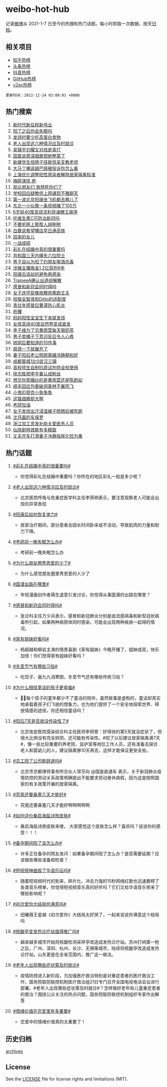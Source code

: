 # weibo-hot-hub

记录[微博](https://www.weibo.com)从 2021-1-7 日至今的热搜和热门话题。每小时抓取一次数据，按天[归档](archives)。

## 相关项目

- [知乎热榜](https://github.com/lonnyzhang423/zhihu-hot-hub)
- [头条热榜](https://github.com/lonnyzhang423/toutiao-hot-hub)
- [抖音热榜](https://github.com/lonnyzhang423/douyin-hot-hub)
- [GitHub热榜](https://github.com/lonnyzhang423/github-hot-hub)
- [v2ex热榜](https://github.com/lonnyzhang423/v2ex-hot-hub)


`更新时间：2022-12-24 03:08:01 +0800`

## 热门搜索

1. [新时代新征程新伟业](https://m.weibo.cn/search?containerid=100103type%3D1%26t%3D10%26q%3D%23%E6%96%B0%E6%97%B6%E4%BB%A3%E6%96%B0%E5%BE%81%E7%A8%8B%E6%96%B0%E4%BC%9F%E4%B8%9A%23&stream_entry_id=51&isnewpage=1&extparam=seat%3D1%26c_type%3D51%26pos%3D0%26cate%3D10103%26dgr%3D0%26filter_type%3Drealtimehot%26display_time%3D1671822480%26pre_seqid%3D1671822480015024159199&luicode=10000011&lfid=106003type%253D25%2526t%253D3%2526disable_hot%253D1%2526filter_type%253Drealtimehot)
1. [阳了之后你会失眠吗](https://m.weibo.cn/search?containerid=100103type%3D1%26t%3D10%26q%3D%23%E9%98%B3%E4%BA%86%E4%B9%8B%E5%90%8E%E4%BD%A0%E4%BC%9A%E5%A4%B1%E7%9C%A0%E5%90%97%23&stream_entry_id=31&isnewpage=1&extparam=seat%3D1%26flag%3D1%26pos%3D0%26band_rank%3D1%26dgr%3D0%26q%3D%2523%25E9%2598%25B3%25E4%25BA%2586%25E4%25B9%258B%25E5%2590%258E%25E4%25BD%25A0%25E4%25BC%259A%25E5%25A4%25B1%25E7%259C%25A0%25E5%2590%2597%2523%26realpos%3D1%26c_type%3D31%26stream_entry_id%3D31%26cate%3D5001%26lcate%3D5001%26filter_type%3Drealtimehot%26display_time%3D1671822480%26pre_seqid%3D1671822480015024159199&luicode=10000011&lfid=106003type%253D25%2526t%253D3%2526disable_hot%253D1%2526filter_type%253Drealtimehot)
1. [发烧时要少吃高蛋白食物](https://m.weibo.cn/search?containerid=100103type%3D1%26t%3D10%26q%3D%23%E5%8F%91%E7%83%A7%E6%97%B6%E8%A6%81%E5%B0%91%E5%90%83%E9%AB%98%E8%9B%8B%E7%99%BD%E9%A3%9F%E7%89%A9%23&stream_entry_id=31&isnewpage=1&extparam=seat%3D1%26flag%3D0%26pos%3D1%26band_rank%3D2%26dgr%3D0%26q%3D%2523%25E5%258F%2591%25E7%2583%25A7%25E6%2597%25B6%25E8%25A6%2581%25E5%25B0%2591%25E5%2590%2583%25E9%25AB%2598%25E8%259B%258B%25E7%2599%25BD%25E9%25A3%259F%25E7%2589%25A9%2523%26realpos%3D2%26c_type%3D31%26stream_entry_id%3D31%26cate%3D5001%26lcate%3D5001%26filter_type%3Drealtimehot%26display_time%3D1671822480%26pre_seqid%3D1671822480015024159199&luicode=10000011&lfid=106003type%253D25%2526t%253D3%2526disable_hot%253D1%2526filter_type%253Drealtimehot)
1. [老人出现这六种情况应及时就诊](https://m.weibo.cn/search?containerid=100103type%3D1%26t%3D10%26q%3D%23%E8%80%81%E4%BA%BA%E5%87%BA%E7%8E%B0%E8%BF%99%E5%85%AD%E7%A7%8D%E6%83%85%E5%86%B5%E5%BA%94%E5%8F%8A%E6%97%B6%E5%B0%B1%E8%AF%8A%23&stream_entry_id=31&isnewpage=1&extparam=seat%3D1%26flag%3D0%26pos%3D2%26band_rank%3D3%26dgr%3D0%26q%3D%2523%25E8%2580%2581%25E4%25BA%25BA%25E5%2587%25BA%25E7%258E%25B0%25E8%25BF%2599%25E5%2585%25AD%25E7%25A7%258D%25E6%2583%2585%25E5%2586%25B5%25E5%25BA%2594%25E5%258F%258A%25E6%2597%25B6%25E5%25B0%25B1%25E8%25AF%258A%2523%26realpos%3D3%26c_type%3D31%26stream_entry_id%3D31%26cate%3D5001%26lcate%3D5001%26filter_type%3Drealtimehot%26display_time%3D1671822480%26pre_seqid%3D1671822480015024159199&luicode=10000011&lfid=106003type%253D25%2526t%253D3%2526disable_hot%253D1%2526filter_type%253Drealtimehot)
1. [吴镇宇刘耀文对戏是真打](https://m.weibo.cn/search?containerid=100103type%3D1%26t%3D10%26q%3D%23%E5%90%B4%E9%95%87%E5%AE%87%E5%88%98%E8%80%80%E6%96%87%E5%AF%B9%E6%88%8F%E6%98%AF%E7%9C%9F%E6%89%93%23&stream_entry_id=31&isnewpage=1&extparam=seat%3D1%26flag%3D0%26pos%3D3%26band_rank%3D4%26dgr%3D0%26q%3D%2523%25E5%2590%25B4%25E9%2595%2587%25E5%25AE%2587%25E5%2588%2598%25E8%2580%2580%25E6%2596%2587%25E5%25AF%25B9%25E6%2588%258F%25E6%2598%25AF%25E7%259C%259F%25E6%2589%2593%2523%26realpos%3D4%26c_type%3D31%26stream_entry_id%3D31%26cate%3D5001%26lcate%3D5001%26filter_type%3Drealtimehot%26display_time%3D1671822480%26pre_seqid%3D1671822480015024159199&luicode=10000011&lfid=106003type%253D25%2526t%253D3%2526disable_hot%253D1%2526filter_type%253Drealtimehot)
1. [田震说周深唱歌把她整蒙了](https://m.weibo.cn/search?containerid=100103type%3D1%26t%3D10%26q%3D%23%E7%94%B0%E9%9C%87%E8%AF%B4%E5%91%A8%E6%B7%B1%E5%94%B1%E6%AD%8C%E6%8A%8A%E5%A5%B9%E6%95%B4%E8%92%99%E4%BA%86%23&stream_entry_id=31&isnewpage=1&extparam=seat%3D1%26flag%3D16%26pos%3D4%26band_rank%3D5%26dgr%3D0%26q%3D%2523%25E7%2594%25B0%25E9%259C%2587%25E8%25AF%25B4%25E5%2591%25A8%25E6%25B7%25B1%25E5%2594%25B1%25E6%25AD%258C%25E6%258A%258A%25E5%25A5%25B9%25E6%2595%25B4%25E8%2592%2599%25E4%25BA%2586%2523%26realpos%3D5%26c_type%3D31%26stream_entry_id%3D31%26cate%3D5001%26lcate%3D5001%26filter_type%3Drealtimehot%26display_time%3D1671822480%26pre_seqid%3D1671822480015024159199&luicode=10000011&lfid=106003type%253D25%2526t%253D3%2526disable_hot%253D1%2526filter_type%253Drealtimehot)
1. [新疆学生扭脖子技能惊呆支教老师](https://m.weibo.cn/search?containerid=100103type%3D1%26t%3D10%26q%3D%23%E6%96%B0%E7%96%86%E5%AD%A6%E7%94%9F%E6%89%AD%E8%84%96%E5%AD%90%E6%8A%80%E8%83%BD%E6%83%8A%E5%91%86%E6%94%AF%E6%95%99%E8%80%81%E5%B8%88%23&stream_entry_id=31&isnewpage=1&extparam=seat%3D1%26flag%3D0%26pos%3D5%26band_rank%3D6%26dgr%3D0%26q%3D%2523%25E6%2596%25B0%25E7%2596%2586%25E5%25AD%25A6%25E7%2594%259F%25E6%2589%25AD%25E8%2584%2596%25E5%25AD%2590%25E6%258A%2580%25E8%2583%25BD%25E6%2583%258A%25E5%2591%2586%25E6%2594%25AF%25E6%2595%2599%25E8%2580%2581%25E5%25B8%2588%2523%26realpos%3D6%26c_type%3D31%26stream_entry_id%3D31%26cate%3D5001%26lcate%3D5001%26filter_type%3Drealtimehot%26display_time%3D1671822480%26pre_seqid%3D1671822480015024159199&luicode=10000011&lfid=106003type%253D25%2526t%253D3%2526disable_hot%253D1%2526filter_type%253Drealtimehot)
1. [大马丁嘲讽姆巴佩被投诉你怎么看](https://m.weibo.cn/search?containerid=100103type%3D1%26t%3D10%26q%3D%23%E5%A4%A7%E9%A9%AC%E4%B8%81%E5%98%B2%E8%AE%BD%E5%A7%86%E5%B7%B4%E4%BD%A9%E8%A2%AB%E6%8A%95%E8%AF%89%E4%BD%A0%E6%80%8E%E4%B9%88%E7%9C%8B%23&stream_entry_id=31&isnewpage=1&extparam=seat%3D1%26flag%3D0%26pos%3D6%26band_rank%3D7%26dgr%3D0%26q%3D%2523%25E5%25A4%25A7%25E9%25A9%25AC%25E4%25B8%2581%25E5%2598%25B2%25E8%25AE%25BD%25E5%25A7%2586%25E5%25B7%25B4%25E4%25BD%25A9%25E8%25A2%25AB%25E6%258A%2595%25E8%25AF%2589%25E4%25BD%25A0%25E6%2580%258E%25E4%25B9%2588%25E7%259C%258B%2523%26realpos%3D7%26c_type%3D31%26stream_entry_id%3D31%26cate%3D5001%26lcate%3D5001%26filter_type%3Drealtimehot%26display_time%3D1671822480%26pre_seqid%3D1671822480015024159199&luicode=10000011&lfid=106003type%253D25%2526t%253D3%2526disable_hot%253D1%2526filter_type%253Drealtimehot)
1. [上海优化调整阳性感染者解除居家隔离标准](https://m.weibo.cn/search?containerid=100103type%3D1%26t%3D10%26q%3D%23%E4%B8%8A%E6%B5%B7%E4%BC%98%E5%8C%96%E8%B0%83%E6%95%B4%E9%98%B3%E6%80%A7%E6%84%9F%E6%9F%93%E8%80%85%E8%A7%A3%E9%99%A4%E5%B1%85%E5%AE%B6%E9%9A%94%E7%A6%BB%E6%A0%87%E5%87%86%23&stream_entry_id=31&isnewpage=1&extparam=seat%3D1%26flag%3D0%26pos%3D7%26band_rank%3D8%26dgr%3D0%26q%3D%2523%25E4%25B8%258A%25E6%25B5%25B7%25E4%25BC%2598%25E5%258C%2596%25E8%25B0%2583%25E6%2595%25B4%25E9%2598%25B3%25E6%2580%25A7%25E6%2584%259F%25E6%259F%2593%25E8%2580%2585%25E8%25A7%25A3%25E9%2599%25A4%25E5%25B1%2585%25E5%25AE%25B6%25E9%259A%2594%25E7%25A6%25BB%25E6%25A0%2587%25E5%2587%2586%2523%26realpos%3D8%26c_type%3D31%26stream_entry_id%3D31%26cate%3D5001%26lcate%3D5001%26filter_type%3Drealtimehot%26display_time%3D1671822480%26pre_seqid%3D1671822480015024159199&luicode=10000011&lfid=106003type%253D25%2526t%253D3%2526disable_hot%253D1%2526filter_type%253Drealtimehot)
1. [梅婷演技 绝](https://m.weibo.cn/search?containerid=100103type%3D1%26t%3D10%26q%3D%E6%A2%85%E5%A9%B7%E6%BC%94%E6%8A%80+%E7%BB%9D&stream_entry_id=31&isnewpage=1&extparam=seat%3D1%26flag%3D0%26pos%3D8%26band_rank%3D9%26dgr%3D0%26q%3D%25E6%25A2%2585%25E5%25A9%25B7%25E6%25BC%2594%25E6%258A%2580%2520%25E7%25BB%259D%26realpos%3D9%26c_type%3D31%26stream_entry_id%3D31%26cate%3D5001%26lcate%3D5001%26filter_type%3Drealtimehot%26display_time%3D1671822480%26pre_seqid%3D1671822480015024159199&luicode=10000011&lfid=106003type%253D25%2526t%253D3%2526disable_hot%253D1%2526filter_type%253Drealtimehot)
1. [观众朋友们 我想死你们了](https://m.weibo.cn/search?containerid=100103type%3D1%26t%3D10%26q%3D%E8%A7%82%E4%BC%97%E6%9C%8B%E5%8F%8B%E4%BB%AC+%E6%88%91%E6%83%B3%E6%AD%BB%E4%BD%A0%E4%BB%AC%E4%BA%86&stream_entry_id=31&isnewpage=1&extparam=seat%3D1%26flag%3D0%26pos%3D9%26band_rank%3D10%26dgr%3D0%26q%3D%25E8%25A7%2582%25E4%25BC%2597%25E6%259C%258B%25E5%258F%258B%25E4%25BB%25AC%2520%25E6%2588%2591%25E6%2583%25B3%25E6%25AD%25BB%25E4%25BD%25A0%25E4%25BB%25AC%25E4%25BA%2586%26realpos%3D10%26c_type%3D31%26stream_entry_id%3D31%26cate%3D5001%26lcate%3D5001%26filter_type%3Drealtimehot%26display_time%3D1671822480%26pre_seqid%3D1671822480015024159199&luicode=10000011&lfid=106003type%253D25%2526t%253D3%2526disable_hot%253D1%2526filter_type%253Drealtimehot)
1. [学校回应疑教师上网课现不雅聊天](https://m.weibo.cn/search?containerid=100103type%3D1%26t%3D10%26q%3D%23%E5%AD%A6%E6%A0%A1%E5%9B%9E%E5%BA%94%E7%96%91%E6%95%99%E5%B8%88%E4%B8%8A%E7%BD%91%E8%AF%BE%E7%8E%B0%E4%B8%8D%E9%9B%85%E8%81%8A%E5%A4%A9%23&stream_entry_id=31&isnewpage=1&extparam=seat%3D1%26flag%3D0%26pos%3D10%26band_rank%3D11%26dgr%3D0%26q%3D%2523%25E5%25AD%25A6%25E6%25A0%25A1%25E5%259B%259E%25E5%25BA%2594%25E7%2596%2591%25E6%2595%2599%25E5%25B8%2588%25E4%25B8%258A%25E7%25BD%2591%25E8%25AF%25BE%25E7%258E%25B0%25E4%25B8%258D%25E9%259B%2585%25E8%2581%258A%25E5%25A4%25A9%2523%26realpos%3D11%26c_type%3D31%26stream_entry_id%3D31%26cate%3D5001%26lcate%3D5001%26filter_type%3Drealtimehot%26display_time%3D1671822480%26pre_seqid%3D1671822480015024159199&luicode=10000011&lfid=106003type%253D25%2526t%253D3%2526disable_hot%253D1%2526filter_type%253Drealtimehot)
1. [第一波北京阳康坐飞机都去哪儿了](https://m.weibo.cn/search?containerid=100103type%3D1%26t%3D10%26q%3D%23%E7%AC%AC%E4%B8%80%E6%B3%A2%E5%8C%97%E4%BA%AC%E9%98%B3%E5%BA%B7%E5%9D%90%E9%A3%9E%E6%9C%BA%E9%83%BD%E5%8E%BB%E5%93%AA%E5%84%BF%E4%BA%86%23&stream_entry_id=31&isnewpage=1&extparam=seat%3D1%26flag%3D0%26pos%3D11%26band_rank%3D12%26dgr%3D0%26q%3D%2523%25E7%25AC%25AC%25E4%25B8%2580%25E6%25B3%25A2%25E5%258C%2597%25E4%25BA%25AC%25E9%2598%25B3%25E5%25BA%25B7%25E5%259D%2590%25E9%25A3%259E%25E6%259C%25BA%25E9%2583%25BD%25E5%258E%25BB%25E5%2593%25AA%25E5%2584%25BF%25E4%25BA%2586%2523%26realpos%3D12%26c_type%3D31%26stream_entry_id%3D31%26cate%3D5001%26lcate%3D5001%26filter_type%3Drealtimehot%26display_time%3D1671822480%26pre_seqid%3D1671822480015024159199&luicode=10000011&lfid=106003type%253D25%2526t%253D3%2526disable_hot%253D1%2526filter_type%253Drealtimehot)
1. [东北一小伙靠一条视频赚了100万](https://m.weibo.cn/search?containerid=100103type%3D1%26t%3D10%26q%3D%23%E4%B8%9C%E5%8C%97%E4%B8%80%E5%B0%8F%E4%BC%99%E9%9D%A0%E4%B8%80%E6%9D%A1%E8%A7%86%E9%A2%91%E8%B5%9A%E4%BA%86100%E4%B8%87%23&stream_entry_id=31&isnewpage=1&extparam=seat%3D1%26flag%3D0%26pos%3D12%26band_rank%3D13%26dgr%3D0%26q%3D%2523%25E4%25B8%259C%25E5%258C%2597%25E4%25B8%2580%25E5%25B0%258F%25E4%25BC%2599%25E9%259D%25A0%25E4%25B8%2580%25E6%259D%25A1%25E8%25A7%2586%25E9%25A2%2591%25E8%25B5%259A%25E4%25BA%2586100%25E4%25B8%2587%2523%26realpos%3D13%26c_type%3D31%26stream_entry_id%3D31%26cate%3D5001%26lcate%3D5001%26filter_type%3Drealtimehot%26display_time%3D1671822480%26pre_seqid%3D1671822480015024159199&luicode=10000011&lfid=106003type%253D25%2526t%253D3%2526disable_hot%253D1%2526filter_type%253Drealtimehot)
1. [6岁娃40度高烧流利背诵滕王阁序](https://m.weibo.cn/search?containerid=100103type%3D1%26t%3D10%26q%3D%236%E5%B2%81%E5%A8%8340%E5%BA%A6%E9%AB%98%E7%83%A7%E6%B5%81%E5%88%A9%E8%83%8C%E8%AF%B5%E6%BB%95%E7%8E%8B%E9%98%81%E5%BA%8F%23&stream_entry_id=31&isnewpage=1&extparam=seat%3D1%26flag%3D0%26pos%3D13%26band_rank%3D14%26dgr%3D0%26q%3D%25236%25E5%25B2%2581%25E5%25A8%258340%25E5%25BA%25A6%25E9%25AB%2598%25E7%2583%25A7%25E6%25B5%2581%25E5%2588%25A9%25E8%2583%258C%25E8%25AF%25B5%25E6%25BB%2595%25E7%258E%258B%25E9%2598%2581%25E5%25BA%258F%2523%26realpos%3D14%26c_type%3D31%26stream_entry_id%3D31%26cate%3D5001%26lcate%3D5001%26filter_type%3Drealtimehot%26display_time%3D1671822480%26pre_seqid%3D1671822480015024159199&luicode=10000011&lfid=106003type%253D25%2526t%253D3%2526disable_hot%253D1%2526filter_type%253Drealtimehot)
1. [吃维生素C可防治新冠吗](https://m.weibo.cn/search?containerid=100103type%3D1%26t%3D10%26q%3D%23%E5%90%83%E7%BB%B4%E7%94%9F%E7%B4%A0C%E5%8F%AF%E9%98%B2%E6%B2%BB%E6%96%B0%E5%86%A0%E5%90%97%23&stream_entry_id=31&isnewpage=1&extparam=seat%3D1%26flag%3D0%26pos%3D14%26band_rank%3D15%26dgr%3D0%26q%3D%2523%25E5%2590%2583%25E7%25BB%25B4%25E7%2594%259F%25E7%25B4%25A0C%25E5%258F%25AF%25E9%2598%25B2%25E6%25B2%25BB%25E6%2596%25B0%25E5%2586%25A0%25E5%2590%2597%2523%26realpos%3D15%26c_type%3D31%26stream_entry_id%3D31%26cate%3D5001%26lcate%3D5001%26filter_type%3Drealtimehot%26display_time%3D1671822480%26pre_seqid%3D1671822480015024159199&luicode=10000011&lfid=106003type%253D25%2526t%253D3%2526disable_hot%253D1%2526filter_type%253Drealtimehot)
1. [不要听网上那帮人胡咧咧](https://m.weibo.cn/search?containerid=100103type%3D1%26t%3D10%26q%3D%23%E4%B8%8D%E8%A6%81%E5%90%AC%E7%BD%91%E4%B8%8A%E9%82%A3%E5%B8%AE%E4%BA%BA%E8%83%A1%E5%92%A7%E5%92%A7%23&stream_entry_id=31&isnewpage=1&extparam=seat%3D1%26flag%3D0%26pos%3D15%26band_rank%3D16%26dgr%3D0%26q%3D%2523%25E4%25B8%258D%25E8%25A6%2581%25E5%2590%25AC%25E7%25BD%2591%25E4%25B8%258A%25E9%2582%25A3%25E5%25B8%25AE%25E4%25BA%25BA%25E8%2583%25A1%25E5%2592%25A7%25E5%2592%25A7%2523%26realpos%3D16%26c_type%3D31%26stream_entry_id%3D31%26cate%3D5001%26lcate%3D5001%26filter_type%3Drealtimehot%26display_time%3D1671822480%26pre_seqid%3D1671822480015024159199&luicode=10000011&lfid=106003type%253D25%2526t%253D3%2526disable_hot%253D1%2526filter_type%253Drealtimehot)
1. [白鹿说希望横店早日通高铁](https://m.weibo.cn/search?containerid=100103type%3D1%26t%3D10%26q%3D%23%E7%99%BD%E9%B9%BF%E8%AF%B4%E5%B8%8C%E6%9C%9B%E6%A8%AA%E5%BA%97%E6%97%A9%E6%97%A5%E9%80%9A%E9%AB%98%E9%93%81%23&stream_entry_id=31&isnewpage=1&extparam=seat%3D1%26flag%3D0%26pos%3D16%26band_rank%3D17%26dgr%3D0%26q%3D%2523%25E7%2599%25BD%25E9%25B9%25BF%25E8%25AF%25B4%25E5%25B8%258C%25E6%259C%259B%25E6%25A8%25AA%25E5%25BA%2597%25E6%2597%25A9%25E6%2597%25A5%25E9%2580%259A%25E9%25AB%2598%25E9%2593%2581%2523%26realpos%3D17%26c_type%3D31%26stream_entry_id%3D31%26cate%3D5001%26lcate%3D5001%26filter_type%3Drealtimehot%26display_time%3D1671822480%26pre_seqid%3D1671822480015024159199&luicode=10000011&lfid=106003type%253D25%2526t%253D3%2526disable_hot%253D1%2526filter_type%253Drealtimehot)
1. [回来的女儿](https://m.weibo.cn/search?containerid=100103type%3D1%26t%3D10%26q%3D%E5%9B%9E%E6%9D%A5%E7%9A%84%E5%A5%B3%E5%84%BF&stream_entry_id=31&isnewpage=1&extparam=seat%3D1%26flag%3D0%26pos%3D17%26band_rank%3D18%26dgr%3D0%26q%3D%25E5%259B%259E%25E6%259D%25A5%25E7%259A%2584%25E5%25A5%25B3%25E5%2584%25BF%26realpos%3D18%26c_type%3D31%26stream_entry_id%3D31%26cate%3D5001%26lcate%3D5001%26filter_type%3Drealtimehot%26display_time%3D1671822480%26pre_seqid%3D1671822480015024159199&luicode=10000011&lfid=106003type%253D25%2526t%253D3%2526disable_hot%253D1%2526filter_type%253Drealtimehot)
1. [一战成硕](https://m.weibo.cn/search?containerid=100103type%3D1%26t%3D10%26q%3D%E4%B8%80%E6%88%98%E6%88%90%E7%A1%95&stream_entry_id=31&isnewpage=1&extparam=seat%3D1%26flag%3D0%26pos%3D18%26band_rank%3D19%26dgr%3D0%26q%3D%25E4%25B8%2580%25E6%2588%2598%25E6%2588%2590%25E7%25A1%2595%26realpos%3D19%26c_type%3D31%26stream_entry_id%3D31%26cate%3D5001%26lcate%3D5001%26filter_type%3Drealtimehot%26display_time%3D1671822480%26pre_seqid%3D1671822480015024159199&luicode=10000011&lfid=106003type%253D25%2526t%253D3%2526disable_hot%253D1%2526filter_type%253Drealtimehot)
1. [彩礼在结婚中真的很重要吗](https://m.weibo.cn/search?containerid=100103type%3D1%26t%3D10%26q%3D%23%E5%BD%A9%E7%A4%BC%E5%9C%A8%E7%BB%93%E5%A9%9A%E4%B8%AD%E7%9C%9F%E7%9A%84%E5%BE%88%E9%87%8D%E8%A6%81%E5%90%97%23&stream_entry_id=31&isnewpage=1&extparam=seat%3D1%26flag%3D0%26pos%3D19%26band_rank%3D20%26dgr%3D0%26q%3D%2523%25E5%25BD%25A9%25E7%25A4%25BC%25E5%259C%25A8%25E7%25BB%2593%25E5%25A9%259A%25E4%25B8%25AD%25E7%259C%259F%25E7%259A%2584%25E5%25BE%2588%25E9%2587%258D%25E8%25A6%2581%25E5%2590%2597%2523%26realpos%3D20%26c_type%3D31%26stream_entry_id%3D31%26cate%3D5001%26lcate%3D5001%26filter_type%3Drealtimehot%26display_time%3D1671822480%26pre_seqid%3D1671822480015024159199&luicode=10000011&lfid=106003type%253D25%2526t%253D3%2526disable_hot%253D1%2526filter_type%253Drealtimehot)
1. [共和国三天内痛失六位院士](https://m.weibo.cn/search?containerid=100103type%3D1%26t%3D10%26q%3D%23%E5%85%B1%E5%92%8C%E5%9B%BD%E4%B8%89%E5%A4%A9%E5%86%85%E7%97%9B%E5%A4%B1%E5%85%AD%E4%BD%8D%E9%99%A2%E5%A3%AB%23&stream_entry_id=31&isnewpage=1&extparam=seat%3D1%26flag%3D0%26pos%3D20%26band_rank%3D21%26dgr%3D0%26q%3D%2523%25E5%2585%25B1%25E5%2592%258C%25E5%259B%25BD%25E4%25B8%2589%25E5%25A4%25A9%25E5%2586%2585%25E7%2597%259B%25E5%25A4%25B1%25E5%2585%25AD%25E4%25BD%258D%25E9%2599%25A2%25E5%25A3%25AB%2523%26realpos%3D21%26c_type%3D31%26stream_entry_id%3D31%26cate%3D5001%26lcate%3D5001%26filter_type%3Drealtimehot%26display_time%3D1671822480%26pre_seqid%3D1671822480015024159199&luicode=10000011&lfid=106003type%253D25%2526t%253D3%2526disable_hot%253D1%2526filter_type%253Drealtimehot)
1. [男子自以为阳了约朋友喝酒杀毒](https://m.weibo.cn/search?containerid=100103type%3D1%26t%3D10%26q%3D%23%E7%94%B7%E5%AD%90%E8%87%AA%E4%BB%A5%E4%B8%BA%E9%98%B3%E4%BA%86%E7%BA%A6%E6%9C%8B%E5%8F%8B%E5%96%9D%E9%85%92%E6%9D%80%E6%AF%92%23&stream_entry_id=31&isnewpage=1&extparam=seat%3D1%26flag%3D0%26pos%3D21%26band_rank%3D22%26dgr%3D0%26q%3D%2523%25E7%2594%25B7%25E5%25AD%2590%25E8%2587%25AA%25E4%25BB%25A5%25E4%25B8%25BA%25E9%2598%25B3%25E4%25BA%2586%25E7%25BA%25A6%25E6%259C%258B%25E5%258F%258B%25E5%2596%259D%25E9%2585%2592%25E6%259D%2580%25E6%25AF%2592%2523%26realpos%3D22%26c_type%3D31%26stream_entry_id%3D31%26cate%3D5001%26lcate%3D5001%26filter_type%3Drealtimehot%26display_time%3D1671822480%26pre_seqid%3D1671822480015024159199&luicode=10000011&lfid=106003type%253D25%2526t%253D3%2526disable_hot%253D1%2526filter_type%253Drealtimehot)
1. [涉赌主播吸金1.2亿获刑6年](https://m.weibo.cn/search?containerid=100103type%3D1%26t%3D10%26q%3D%23%E6%B6%89%E8%B5%8C%E4%B8%BB%E6%92%AD%E5%90%B8%E9%87%911.2%E4%BA%BF%E8%8E%B7%E5%88%916%E5%B9%B4%23&stream_entry_id=31&isnewpage=1&extparam=seat%3D1%26flag%3D0%26pos%3D22%26band_rank%3D23%26dgr%3D0%26q%3D%2523%25E6%25B6%2589%25E8%25B5%258C%25E4%25B8%25BB%25E6%2592%25AD%25E5%2590%25B8%25E9%2587%25911.2%25E4%25BA%25BF%25E8%258E%25B7%25E5%2588%25916%25E5%25B9%25B4%2523%26realpos%3D23%26c_type%3D31%26stream_entry_id%3D31%26cate%3D5001%26lcate%3D5001%26filter_type%3Drealtimehot%26display_time%3D1671822480%26pre_seqid%3D1671822480015024159199&luicode=10000011&lfid=106003type%253D25%2526t%253D3%2526disable_hot%253D1%2526filter_type%253Drealtimehot)
1. [阳康后该如何避免再感染](https://m.weibo.cn/search?containerid=100103type%3D1%26t%3D10%26q%3D%23%E9%98%B3%E5%BA%B7%E5%90%8E%E8%AF%A5%E5%A6%82%E4%BD%95%E9%81%BF%E5%85%8D%E5%86%8D%E6%84%9F%E6%9F%93%23&stream_entry_id=31&isnewpage=1&extparam=seat%3D1%26flag%3D0%26pos%3D23%26band_rank%3D24%26dgr%3D0%26q%3D%2523%25E9%2598%25B3%25E5%25BA%25B7%25E5%2590%258E%25E8%25AF%25A5%25E5%25A6%2582%25E4%25BD%2595%25E9%2581%25BF%25E5%2585%258D%25E5%2586%258D%25E6%2584%259F%25E6%259F%2593%2523%26realpos%3D24%26c_type%3D31%26stream_entry_id%3D31%26cate%3D5001%26lcate%3D5001%26filter_type%3Drealtimehot%26display_time%3D1671822480%26pre_seqid%3D1671822480015024159199&luicode=10000011&lfid=106003type%253D25%2526t%253D3%2526disable_hot%253D1%2526filter_type%253Drealtimehot)
1. [TraineeA确认出道组解散](https://m.weibo.cn/search?containerid=100103type%3D1%26t%3D10%26q%3D%23TraineeA%E7%A1%AE%E8%AE%A4%E5%87%BA%E9%81%93%E7%BB%84%E8%A7%A3%E6%95%A3%23&stream_entry_id=31&isnewpage=1&extparam=seat%3D1%26flag%3D0%26pos%3D24%26band_rank%3D25%26dgr%3D0%26q%3D%2523TraineeA%25E7%25A1%25AE%25E8%25AE%25A4%25E5%2587%25BA%25E9%2581%2593%25E7%25BB%2584%25E8%25A7%25A3%25E6%2595%25A3%2523%26realpos%3D25%26c_type%3D31%26stream_entry_id%3D31%26cate%3D5001%26lcate%3D5001%26filter_type%3Drealtimehot%26display_time%3D1671822480%26pre_seqid%3D1671822480015024159199&luicode=10000011&lfid=106003type%253D25%2526t%253D3%2526disable_hot%253D1%2526filter_type%253Drealtimehot)
1. [感冒和新冠会同时得吗](https://m.weibo.cn/search?containerid=100103type%3D1%26t%3D10%26q%3D%23%E6%84%9F%E5%86%92%E5%92%8C%E6%96%B0%E5%86%A0%E4%BC%9A%E5%90%8C%E6%97%B6%E5%BE%97%E5%90%97%23&stream_entry_id=31&isnewpage=1&extparam=seat%3D1%26flag%3D0%26pos%3D25%26band_rank%3D26%26dgr%3D0%26q%3D%2523%25E6%2584%259F%25E5%2586%2592%25E5%2592%258C%25E6%2596%25B0%25E5%2586%25A0%25E4%25BC%259A%25E5%2590%258C%25E6%2597%25B6%25E5%25BE%2597%25E5%2590%2597%2523%26realpos%3D26%26c_type%3D31%26stream_entry_id%3D31%26cate%3D5001%26lcate%3D5001%26filter_type%3Drealtimehot%26display_time%3D1671822480%26pre_seqid%3D1671822480015024159199&luicode=10000011&lfid=106003type%253D25%2526t%253D3%2526disable_hot%253D1%2526filter_type%253Drealtimehot)
1. [女子连环屁像放鞭炮熏跑丈夫](https://m.weibo.cn/search?containerid=100103type%3D1%26t%3D10%26q%3D%23%E5%A5%B3%E5%AD%90%E8%BF%9E%E7%8E%AF%E5%B1%81%E5%83%8F%E6%94%BE%E9%9E%AD%E7%82%AE%E7%86%8F%E8%B7%91%E4%B8%88%E5%A4%AB%23&stream_entry_id=31&isnewpage=1&extparam=seat%3D1%26flag%3D0%26pos%3D26%26band_rank%3D27%26dgr%3D0%26q%3D%2523%25E5%25A5%25B3%25E5%25AD%2590%25E8%25BF%259E%25E7%258E%25AF%25E5%25B1%2581%25E5%2583%258F%25E6%2594%25BE%25E9%259E%25AD%25E7%2582%25AE%25E7%2586%258F%25E8%25B7%2591%25E4%25B8%2588%25E5%25A4%25AB%2523%26realpos%3D27%26c_type%3D31%26stream_entry_id%3D31%26cate%3D5001%26lcate%3D5001%26filter_type%3Drealtimehot%26display_time%3D1671822480%26pre_seqid%3D1671822480015024159199&luicode=10000011&lfid=106003type%253D25%2526t%253D3%2526disable_hot%253D1%2526filter_type%253Drealtimehot)
1. [校服全智贤和Ditto的适配度](https://m.weibo.cn/search?containerid=100103type%3D1%26t%3D10%26q%3D%23%E6%A0%A1%E6%9C%8D%E5%85%A8%E6%99%BA%E8%B4%A4%E5%92%8CDitto%E7%9A%84%E9%80%82%E9%85%8D%E5%BA%A6%23&stream_entry_id=31&isnewpage=1&extparam=seat%3D1%26flag%3D0%26pos%3D27%26band_rank%3D28%26dgr%3D0%26q%3D%2523%25E6%25A0%25A1%25E6%259C%258D%25E5%2585%25A8%25E6%2599%25BA%25E8%25B4%25A4%25E5%2592%258CDitto%25E7%259A%2584%25E9%2580%2582%25E9%2585%258D%25E5%25BA%25A6%2523%26realpos%3D28%26c_type%3D31%26stream_entry_id%3D31%26cate%3D5001%26lcate%3D5001%26filter_type%3Drealtimehot%26display_time%3D1671822480%26pre_seqid%3D1671822480015024159199&luicode=10000011&lfid=106003type%253D25%2526t%253D3%2526disable_hot%253D1%2526filter_type%253Drealtimehot)
1. [青壮年感冒后要谨防心肌炎](https://m.weibo.cn/search?containerid=100103type%3D1%26t%3D10%26q%3D%23%E9%9D%92%E5%A3%AE%E5%B9%B4%E6%84%9F%E5%86%92%E5%90%8E%E8%A6%81%E8%B0%A8%E9%98%B2%E5%BF%83%E8%82%8C%E7%82%8E%23&stream_entry_id=31&isnewpage=1&extparam=seat%3D1%26flag%3D0%26pos%3D28%26band_rank%3D29%26dgr%3D0%26q%3D%2523%25E9%259D%2592%25E5%25A3%25AE%25E5%25B9%25B4%25E6%2584%259F%25E5%2586%2592%25E5%2590%258E%25E8%25A6%2581%25E8%25B0%25A8%25E9%2598%25B2%25E5%25BF%2583%25E8%2582%258C%25E7%2582%258E%2523%26realpos%3D29%26c_type%3D31%26stream_entry_id%3D31%26cate%3D5001%26lcate%3D5001%26filter_type%3Drealtimehot%26display_time%3D1671822480%26pre_seqid%3D1671822480015024159199&luicode=10000011&lfid=106003type%253D25%2526t%253D3%2526disable_hot%253D1%2526filter_type%253Drealtimehot)
1. [折腰](https://m.weibo.cn/search?containerid=100103type%3D1%26t%3D10%26q%3D%E6%8A%98%E8%85%B0&stream_entry_id=31&isnewpage=1&extparam=seat%3D1%26flag%3D0%26pos%3D29%26band_rank%3D30%26dgr%3D0%26q%3D%25E6%258A%2598%25E8%2585%25B0%26realpos%3D30%26c_type%3D31%26stream_entry_id%3D31%26cate%3D5001%26lcate%3D5001%26filter_type%3Drealtimehot%26display_time%3D1671822480%26pre_seqid%3D1671822480015024159199&luicode=10000011&lfid=106003type%253D25%2526t%253D3%2526disable_hot%253D1%2526filter_type%253Drealtimehot)
1. [妈妈阳性宝宝生下来就发烧](https://m.weibo.cn/search?containerid=100103type%3D1%26t%3D10%26q%3D%23%E5%A6%88%E5%A6%88%E9%98%B3%E6%80%A7%E5%AE%9D%E5%AE%9D%E7%94%9F%E4%B8%8B%E6%9D%A5%E5%B0%B1%E5%8F%91%E7%83%A7%23&stream_entry_id=31&isnewpage=1&extparam=seat%3D1%26flag%3D0%26pos%3D30%26band_rank%3D31%26dgr%3D0%26q%3D%2523%25E5%25A6%2588%25E5%25A6%2588%25E9%2598%25B3%25E6%2580%25A7%25E5%25AE%259D%25E5%25AE%259D%25E7%2594%259F%25E4%25B8%258B%25E6%259D%25A5%25E5%25B0%25B1%25E5%258F%2591%25E7%2583%25A7%2523%26realpos%3D31%26c_type%3D31%26stream_entry_id%3D31%26cate%3D5001%26lcate%3D5001%26filter_type%3Drealtimehot%26display_time%3D1671822480%26pre_seqid%3D1671822480015024159199&luicode=10000011&lfid=106003type%253D25%2526t%253D3%2526disable_hot%253D1%2526filter_type%253Drealtimehot)
1. [女孩高烧40度自然卷变成直发](https://m.weibo.cn/search?containerid=100103type%3D1%26t%3D10%26q%3D%23%E5%A5%B3%E5%AD%A9%E9%AB%98%E7%83%A740%E5%BA%A6%E8%87%AA%E7%84%B6%E5%8D%B7%E5%8F%98%E6%88%90%E7%9B%B4%E5%8F%91%23&stream_entry_id=31&isnewpage=1&extparam=seat%3D1%26flag%3D0%26pos%3D31%26band_rank%3D32%26dgr%3D0%26q%3D%2523%25E5%25A5%25B3%25E5%25AD%25A9%25E9%25AB%2598%25E7%2583%25A740%25E5%25BA%25A6%25E8%2587%25AA%25E7%2584%25B6%25E5%258D%25B7%25E5%258F%2598%25E6%2588%2590%25E7%259B%25B4%25E5%258F%2591%2523%26realpos%3D32%26c_type%3D31%26stream_entry_id%3D31%26cate%3D5001%26lcate%3D5001%26filter_type%3Drealtimehot%26display_time%3D1671822480%26pre_seqid%3D1671822480015024159199&luicode=10000011&lfid=106003type%253D25%2526t%253D3%2526disable_hot%253D1%2526filter_type%253Drealtimehot)
1. [李子维为了见黄雨萱每天喝奶茶](https://m.weibo.cn/search?containerid=100103type%3D1%26t%3D10%26q%3D%23%E6%9D%8E%E5%AD%90%E7%BB%B4%E4%B8%BA%E4%BA%86%E8%A7%81%E9%BB%84%E9%9B%A8%E8%90%B1%E6%AF%8F%E5%A4%A9%E5%96%9D%E5%A5%B6%E8%8C%B6%23&stream_entry_id=31&isnewpage=1&extparam=seat%3D1%26flag%3D0%26pos%3D32%26band_rank%3D33%26dgr%3D0%26q%3D%2523%25E6%259D%258E%25E5%25AD%2590%25E7%25BB%25B4%25E4%25B8%25BA%25E4%25BA%2586%25E8%25A7%2581%25E9%25BB%2584%25E9%259B%25A8%25E8%2590%25B1%25E6%25AF%258F%25E5%25A4%25A9%25E5%2596%259D%25E5%25A5%25B6%25E8%258C%25B6%2523%26realpos%3D33%26c_type%3D31%26stream_entry_id%3D31%26cate%3D5001%26lcate%3D5001%26filter_type%3Drealtimehot%26display_time%3D1671822480%26pre_seqid%3D1671822480015024159199&luicode=10000011&lfid=106003type%253D25%2526t%253D3%2526disable_hot%253D1%2526filter_type%253Drealtimehot)
1. [男子卖橘子下意识反应令人心疼](https://m.weibo.cn/search?containerid=100103type%3D1%26t%3D10%26q%3D%23%E7%94%B7%E5%AD%90%E5%8D%96%E6%A9%98%E5%AD%90%E4%B8%8B%E6%84%8F%E8%AF%86%E5%8F%8D%E5%BA%94%E4%BB%A4%E4%BA%BA%E5%BF%83%E7%96%BC%23&stream_entry_id=31&isnewpage=1&extparam=seat%3D1%26flag%3D0%26pos%3D33%26band_rank%3D34%26dgr%3D0%26q%3D%2523%25E7%2594%25B7%25E5%25AD%2590%25E5%258D%2596%25E6%25A9%2598%25E5%25AD%2590%25E4%25B8%258B%25E6%2584%258F%25E8%25AF%2586%25E5%258F%258D%25E5%25BA%2594%25E4%25BB%25A4%25E4%25BA%25BA%25E5%25BF%2583%25E7%2596%25BC%2523%26realpos%3D34%26c_type%3D31%26stream_entry_id%3D31%26cate%3D5001%26lcate%3D5001%26filter_type%3Drealtimehot%26display_time%3D1671822480%26pre_seqid%3D1671822480015024159199&luicode=10000011&lfid=106003type%253D25%2526t%253D3%2526disable_hot%253D1%2526filter_type%253Drealtimehot)
1. [转阴后要知道的10件事](https://m.weibo.cn/search?containerid=100103type%3D1%26t%3D10%26q%3D%23%E8%BD%AC%E9%98%B4%E5%90%8E%E8%A6%81%E7%9F%A5%E9%81%93%E7%9A%8410%E4%BB%B6%E4%BA%8B%23&stream_entry_id=31&isnewpage=1&extparam=seat%3D1%26flag%3D0%26pos%3D34%26band_rank%3D35%26dgr%3D0%26q%3D%2523%25E8%25BD%25AC%25E9%2598%25B4%25E5%2590%258E%25E8%25A6%2581%25E7%259F%25A5%25E9%2581%2593%25E7%259A%258410%25E4%25BB%25B6%25E4%25BA%258B%2523%26realpos%3D35%26c_type%3D31%26stream_entry_id%3D31%26cate%3D5001%26lcate%3D5001%26filter_type%3Drealtimehot%26display_time%3D1671822480%26pre_seqid%3D1671822480015024159199&luicode=10000011&lfid=106003type%253D25%2526t%253D3%2526disable_hot%253D1%2526filter_type%253Drealtimehot)
1. [肩颈一下就展开了](https://m.weibo.cn/search?containerid=100103type%3D1%26t%3D10%26q%3D%23%E8%82%A9%E9%A2%88%E4%B8%80%E4%B8%8B%E5%B0%B1%E5%B1%95%E5%BC%80%E4%BA%86%23&stream_entry_id=31&isnewpage=1&extparam=seat%3D1%26flag%3D0%26pos%3D35%26band_rank%3D36%26dgr%3D0%26q%3D%2523%25E8%2582%25A9%25E9%25A2%2588%25E4%25B8%2580%25E4%25B8%258B%25E5%25B0%25B1%25E5%25B1%2595%25E5%25BC%2580%25E4%25BA%2586%2523%26realpos%3D36%26c_type%3D31%26stream_entry_id%3D31%26cate%3D5001%26lcate%3D5001%26filter_type%3Drealtimehot%26display_time%3D1671822480%26pre_seqid%3D1671822480015024159199&luicode=10000011&lfid=106003type%253D25%2526t%253D3%2526disable_hot%253D1%2526filter_type%253Drealtimehot)
1. [妻子阳后老公照顾离婚冷静期和好](https://m.weibo.cn/search?containerid=100103type%3D1%26t%3D10%26q%3D%23%E5%A6%BB%E5%AD%90%E9%98%B3%E5%90%8E%E8%80%81%E5%85%AC%E7%85%A7%E9%A1%BE%E7%A6%BB%E5%A9%9A%E5%86%B7%E9%9D%99%E6%9C%9F%E5%92%8C%E5%A5%BD%23&stream_entry_id=31&isnewpage=1&extparam=seat%3D1%26flag%3D0%26pos%3D36%26band_rank%3D37%26dgr%3D0%26q%3D%2523%25E5%25A6%25BB%25E5%25AD%2590%25E9%2598%25B3%25E5%2590%258E%25E8%2580%2581%25E5%2585%25AC%25E7%2585%25A7%25E9%25A1%25BE%25E7%25A6%25BB%25E5%25A9%259A%25E5%2586%25B7%25E9%259D%2599%25E6%259C%259F%25E5%2592%258C%25E5%25A5%25BD%2523%26realpos%3D37%26c_type%3D31%26stream_entry_id%3D31%26cate%3D5001%26lcate%3D5001%26filter_type%3Drealtimehot%26display_time%3D1671822480%26pre_seqid%3D1671822480015024159199&luicode=10000011&lfid=106003type%253D25%2526t%253D3%2526disable_hot%253D1%2526filter_type%253Drealtimehot)
1. [成都蓉城1比0武汉三镇](https://m.weibo.cn/search?containerid=100103type%3D1%26t%3D10%26q%3D%23%E6%88%90%E9%83%BD%E8%93%89%E5%9F%8E1%E6%AF%940%E6%AD%A6%E6%B1%89%E4%B8%89%E9%95%87%23&stream_entry_id=31&isnewpage=1&extparam=seat%3D1%26flag%3D0%26pos%3D37%26band_rank%3D38%26dgr%3D0%26q%3D%2523%25E6%2588%2590%25E9%2583%25BD%25E8%2593%2589%25E5%259F%258E1%25E6%25AF%25940%25E6%25AD%25A6%25E6%25B1%2589%25E4%25B8%2589%25E9%2595%2587%2523%26realpos%3D38%26c_type%3D31%26stream_entry_id%3D31%26cate%3D5001%26lcate%3D5001%26filter_type%3Drealtimehot%26display_time%3D1671822480%26pre_seqid%3D1671822480015024159199&luicode=10000011&lfid=106003type%253D25%2526t%253D3%2526disable_hot%253D1%2526filter_type%253Drealtimehot)
1. [高校师生自制抗原试剂供全校使用](https://m.weibo.cn/search?containerid=100103type%3D1%26t%3D10%26q%3D%23%E9%AB%98%E6%A0%A1%E5%B8%88%E7%94%9F%E8%87%AA%E5%88%B6%E6%8A%97%E5%8E%9F%E8%AF%95%E5%89%82%E4%BE%9B%E5%85%A8%E6%A0%A1%E4%BD%BF%E7%94%A8%23&stream_entry_id=31&isnewpage=1&extparam=seat%3D1%26flag%3D0%26pos%3D38%26band_rank%3D39%26dgr%3D0%26q%3D%2523%25E9%25AB%2598%25E6%25A0%25A1%25E5%25B8%2588%25E7%2594%259F%25E8%2587%25AA%25E5%2588%25B6%25E6%258A%2597%25E5%258E%259F%25E8%25AF%2595%25E5%2589%2582%25E4%25BE%259B%25E5%2585%25A8%25E6%25A0%25A1%25E4%25BD%25BF%25E7%2594%25A8%2523%26realpos%3D39%26c_type%3D31%26stream_entry_id%3D31%26cate%3D5001%26lcate%3D5001%26filter_type%3Drealtimehot%26display_time%3D1671822480%26pre_seqid%3D1671822480015024159199&luicode=10000011&lfid=106003type%253D25%2526t%253D3%2526disable_hot%253D1%2526filter_type%253Drealtimehot)
1. [徐志胜把李宇春认成粉丝](https://m.weibo.cn/search?containerid=100103type%3D1%26t%3D10%26q%3D%23%E5%BE%90%E5%BF%97%E8%83%9C%E6%8A%8A%E6%9D%8E%E5%AE%87%E6%98%A5%E8%AE%A4%E6%88%90%E7%B2%89%E4%B8%9D%23&stream_entry_id=31&isnewpage=1&extparam=seat%3D1%26flag%3D0%26pos%3D39%26band_rank%3D40%26dgr%3D0%26q%3D%2523%25E5%25BE%2590%25E5%25BF%2597%25E8%2583%259C%25E6%258A%258A%25E6%259D%258E%25E5%25AE%2587%25E6%2598%25A5%25E8%25AE%25A4%25E6%2588%2590%25E7%25B2%2589%25E4%25B8%259D%2523%26realpos%3D40%26c_type%3D31%26stream_entry_id%3D31%26cate%3D5001%26lcate%3D5001%26filter_type%3Drealtimehot%26display_time%3D1671822480%26pre_seqid%3D1671822480015024159199&luicode=10000011&lfid=106003type%253D25%2526t%253D3%2526disable_hot%253D1%2526filter_type%253Drealtimehot)
1. [想见你穿婚纱的是黄雨萱还是陈韵如](https://m.weibo.cn/search?containerid=100103type%3D1%26t%3D10%26q%3D%23%E6%83%B3%E8%A7%81%E4%BD%A0%E7%A9%BF%E5%A9%9A%E7%BA%B1%E7%9A%84%E6%98%AF%E9%BB%84%E9%9B%A8%E8%90%B1%E8%BF%98%E6%98%AF%E9%99%88%E9%9F%B5%E5%A6%82%23&stream_entry_id=31&isnewpage=1&extparam=seat%3D1%26flag%3D0%26pos%3D40%26band_rank%3D41%26dgr%3D0%26q%3D%2523%25E6%2583%25B3%25E8%25A7%2581%25E4%25BD%25A0%25E7%25A9%25BF%25E5%25A9%259A%25E7%25BA%25B1%25E7%259A%2584%25E6%2598%25AF%25E9%25BB%2584%25E9%259B%25A8%25E8%2590%25B1%25E8%25BF%2598%25E6%2598%25AF%25E9%2599%2588%25E9%259F%25B5%25E5%25A6%2582%2523%26realpos%3D41%26c_type%3D31%26stream_entry_id%3D31%26cate%3D5001%26lcate%3D5001%26filter_type%3Drealtimehot%26display_time%3D1671822480%26pre_seqid%3D1671822480015024159199&luicode=10000011&lfid=106003type%253D25%2526t%253D3%2526disable_hot%253D1%2526filter_type%253Drealtimehot)
1. [顺丰回应包裹破洞美林不翼而飞](https://m.weibo.cn/search?containerid=100103type%3D1%26t%3D10%26q%3D%23%E9%A1%BA%E4%B8%B0%E5%9B%9E%E5%BA%94%E5%8C%85%E8%A3%B9%E7%A0%B4%E6%B4%9E%E7%BE%8E%E6%9E%97%E4%B8%8D%E7%BF%BC%E8%80%8C%E9%A3%9E%23&stream_entry_id=31&isnewpage=1&extparam=seat%3D1%26flag%3D0%26pos%3D41%26band_rank%3D42%26dgr%3D0%26q%3D%2523%25E9%25A1%25BA%25E4%25B8%25B0%25E5%259B%259E%25E5%25BA%2594%25E5%258C%2585%25E8%25A3%25B9%25E7%25A0%25B4%25E6%25B4%259E%25E7%25BE%258E%25E6%259E%2597%25E4%25B8%258D%25E7%25BF%25BC%25E8%2580%258C%25E9%25A3%259E%2523%26realpos%3D42%26c_type%3D31%26stream_entry_id%3D31%26cate%3D5001%26lcate%3D5001%26filter_type%3Drealtimehot%26display_time%3D1671822480%26pre_seqid%3D1671822480015024159199&luicode=10000011&lfid=106003type%253D25%2526t%253D3%2526disable_hot%253D1%2526filter_type%253Drealtimehot)
1. [小鬼ID朋克小兔兔兔](https://m.weibo.cn/search?containerid=100103type%3D1%26t%3D10%26q%3D%23%E5%B0%8F%E9%AC%BCID%E6%9C%8B%E5%85%8B%E5%B0%8F%E5%85%94%E5%85%94%E5%85%94%23&stream_entry_id=31&isnewpage=1&extparam=seat%3D1%26flag%3D0%26pos%3D42%26band_rank%3D43%26dgr%3D0%26q%3D%2523%25E5%25B0%258F%25E9%25AC%25BCID%25E6%259C%258B%25E5%2585%258B%25E5%25B0%258F%25E5%2585%2594%25E5%2585%2594%25E5%2585%2594%2523%26realpos%3D43%26c_type%3D31%26stream_entry_id%3D31%26cate%3D5001%26lcate%3D5001%26filter_type%3Drealtimehot%26display_time%3D1671822480%26pre_seqid%3D1671822480015024159199&luicode=10000011&lfid=106003type%253D25%2526t%253D3%2526disable_hot%253D1%2526filter_type%253Drealtimehot)
1. [这猫烟瘾挺大啊](https://m.weibo.cn/search?containerid=100103type%3D1%26t%3D10%26q%3D%23%E8%BF%99%E7%8C%AB%E7%83%9F%E7%98%BE%E6%8C%BA%E5%A4%A7%E5%95%8A%23&stream_entry_id=31&isnewpage=1&extparam=seat%3D1%26flag%3D0%26pos%3D43%26band_rank%3D44%26dgr%3D0%26q%3D%2523%25E8%25BF%2599%25E7%258C%25AB%25E7%2583%259F%25E7%2598%25BE%25E6%258C%25BA%25E5%25A4%25A7%25E5%2595%258A%2523%26realpos%3D44%26c_type%3D31%26stream_entry_id%3D31%26cate%3D5001%26lcate%3D5001%26filter_type%3Drealtimehot%26display_time%3D1671822480%26pre_seqid%3D1671822480015024159199&luicode=10000011&lfid=106003type%253D25%2526t%253D3%2526disable_hot%253D1%2526filter_type%253Drealtimehot)
1. [考研加油](https://m.weibo.cn/search?containerid=100103type%3D1%26t%3D10%26q%3D%E8%80%83%E7%A0%94%E5%8A%A0%E6%B2%B9&stream_entry_id=31&isnewpage=1&extparam=seat%3D1%26flag%3D0%26pos%3D44%26band_rank%3D45%26dgr%3D0%26q%3D%25E8%2580%2583%25E7%25A0%2594%25E5%258A%25A0%25E6%25B2%25B9%26realpos%3D45%26c_type%3D31%26stream_entry_id%3D31%26cate%3D5001%26lcate%3D5001%26filter_type%3Drealtimehot%26display_time%3D1671822480%26pre_seqid%3D1671822480015024159199&luicode=10000011&lfid=106003type%253D25%2526t%253D3%2526disable_hot%253D1%2526filter_type%253Drealtimehot)
1. [女子发烧出汗浸湿被子晾晒后被吹跑](https://m.weibo.cn/search?containerid=100103type%3D1%26t%3D10%26q%3D%23%E5%A5%B3%E5%AD%90%E5%8F%91%E7%83%A7%E5%87%BA%E6%B1%97%E6%B5%B8%E6%B9%BF%E8%A2%AB%E5%AD%90%E6%99%BE%E6%99%92%E5%90%8E%E8%A2%AB%E5%90%B9%E8%B7%91%23&stream_entry_id=31&isnewpage=1&extparam=seat%3D1%26flag%3D0%26pos%3D45%26band_rank%3D46%26dgr%3D0%26q%3D%2523%25E5%25A5%25B3%25E5%25AD%2590%25E5%258F%2591%25E7%2583%25A7%25E5%2587%25BA%25E6%25B1%2597%25E6%25B5%25B8%25E6%25B9%25BF%25E8%25A2%25AB%25E5%25AD%2590%25E6%2599%25BE%25E6%2599%2592%25E5%2590%258E%25E8%25A2%25AB%25E5%2590%25B9%25E8%25B7%2591%2523%26realpos%3D46%26c_type%3D31%26stream_entry_id%3D31%26cate%3D5001%26lcate%3D5001%26filter_type%3Drealtimehot%26display_time%3D1671822480%26pre_seqid%3D1671822480015024159199&luicode=10000011&lfid=106003type%253D25%2526t%253D3%2526disable_hot%253D1%2526filter_type%253Drealtimehot)
1. [沈月画的车保罗](https://m.weibo.cn/search?containerid=100103type%3D1%26t%3D10%26q%3D%23%E6%B2%88%E6%9C%88%E7%94%BB%E7%9A%84%E8%BD%A6%E4%BF%9D%E7%BD%97%23&stream_entry_id=31&isnewpage=1&extparam=seat%3D1%26flag%3D0%26pos%3D46%26band_rank%3D47%26dgr%3D0%26q%3D%2523%25E6%25B2%2588%25E6%259C%2588%25E7%2594%25BB%25E7%259A%2584%25E8%25BD%25A6%25E4%25BF%259D%25E7%25BD%2597%2523%26realpos%3D47%26c_type%3D31%26stream_entry_id%3D31%26cate%3D5001%26lcate%3D5001%26filter_type%3Drealtimehot%26display_time%3D1671822480%26pre_seqid%3D1671822480015024159199&luicode=10000011&lfid=106003type%253D25%2526t%253D3%2526disable_hot%253D1%2526filter_type%253Drealtimehot)
1. [浙江加工资发补助关爱医务人员](https://m.weibo.cn/search?containerid=100103type%3D1%26t%3D10%26q%3D%23%E6%B5%99%E6%B1%9F%E5%8A%A0%E5%B7%A5%E8%B5%84%E5%8F%91%E8%A1%A5%E5%8A%A9%E5%85%B3%E7%88%B1%E5%8C%BB%E5%8A%A1%E4%BA%BA%E5%91%98%23&stream_entry_id=31&isnewpage=1&extparam=seat%3D1%26flag%3D0%26pos%3D47%26band_rank%3D48%26dgr%3D0%26q%3D%2523%25E6%25B5%2599%25E6%25B1%259F%25E5%258A%25A0%25E5%25B7%25A5%25E8%25B5%2584%25E5%258F%2591%25E8%25A1%25A5%25E5%258A%25A9%25E5%2585%25B3%25E7%2588%25B1%25E5%258C%25BB%25E5%258A%25A1%25E4%25BA%25BA%25E5%2591%2598%2523%26realpos%3D48%26c_type%3D31%26stream_entry_id%3D31%26cate%3D5001%26lcate%3D5001%26filter_type%3Drealtimehot%26display_time%3D1671822480%26pre_seqid%3D1671822480015024159199&luicode=10000011&lfid=106003type%253D25%2526t%253D3%2526disable_hot%253D1%2526filter_type%253Drealtimehot)
1. [仙侠剧特效能有多精致](https://m.weibo.cn/search?containerid=100103type%3D1%26t%3D10%26q%3D%23%E4%BB%99%E4%BE%A0%E5%89%A7%E7%89%B9%E6%95%88%E8%83%BD%E6%9C%89%E5%A4%9A%E7%B2%BE%E8%87%B4%23&stream_entry_id=31&isnewpage=1&extparam=seat%3D1%26flag%3D1%26pos%3D48%26band_rank%3D49%26dgr%3D0%26q%3D%2523%25E4%25BB%2599%25E4%25BE%25A0%25E5%2589%25A7%25E7%2589%25B9%25E6%2595%2588%25E8%2583%25BD%25E6%259C%2589%25E5%25A4%259A%25E7%25B2%25BE%25E8%2587%25B4%2523%26realpos%3D49%26c_type%3D31%26stream_entry_id%3D31%26cate%3D5001%26lcate%3D5001%26filter_type%3Drealtimehot%26display_time%3D1671822480%26pre_seqid%3D1671822480015024159199&luicode=10000011&lfid=106003type%253D25%2526t%253D3%2526disable_hot%253D1%2526filter_type%253Drealtimehot)
1. [丈夫开车打滑妻子冷静指挥化险为夷](https://m.weibo.cn/search?containerid=100103type%3D1%26t%3D10%26q%3D%23%E4%B8%88%E5%A4%AB%E5%BC%80%E8%BD%A6%E6%89%93%E6%BB%91%E5%A6%BB%E5%AD%90%E5%86%B7%E9%9D%99%E6%8C%87%E6%8C%A5%E5%8C%96%E9%99%A9%E4%B8%BA%E5%A4%B7%23&stream_entry_id=31&isnewpage=1&extparam=seat%3D1%26flag%3D0%26pos%3D49%26band_rank%3D50%26dgr%3D0%26q%3D%2523%25E4%25B8%2588%25E5%25A4%25AB%25E5%25BC%2580%25E8%25BD%25A6%25E6%2589%2593%25E6%25BB%2591%25E5%25A6%25BB%25E5%25AD%2590%25E5%2586%25B7%25E9%259D%2599%25E6%258C%2587%25E6%258C%25A5%25E5%258C%2596%25E9%2599%25A9%25E4%25B8%25BA%25E5%25A4%25B7%2523%26realpos%3D50%26c_type%3D31%26stream_entry_id%3D31%26cate%3D5001%26lcate%3D5001%26filter_type%3Drealtimehot%26display_time%3D1671822480%26pre_seqid%3D1671822480015024159199&luicode=10000011&lfid=106003type%253D25%2526t%253D3%2526disable_hot%253D1%2526filter_type%253Drealtimehot)

## 热门话题

1. [#彩礼在结婚中真的很重要吗#](https://m.weibo.cn/search?containerid=231522type%3D1%26t%3D10%26q%3D%23%E5%BD%A9%E7%A4%BC%E5%9C%A8%E7%BB%93%E5%A9%9A%E4%B8%AD%E7%9C%9F%E7%9A%84%E5%BE%88%E9%87%8D%E8%A6%81%E5%90%97%23&stream_entry_id=128&isnewpage=1&extparam=seat%3D1%26dgr%3D0%26unitid%3D1671794229419%26c_type%3D128%26pos%3D1-0-0%26lcate%3D5004%26cate%3D5004%26display_time%3D1671822481%26pre_seqid%3D16718224815660166088358&luicode=10000011&lfid=231648_-_4)
    - 你觉得彩礼在结婚中重要吗？你所在的地区彩礼一般是多少呢？

1. [#老人出现这六种情况应及时就诊#](https://m.weibo.cn/search?containerid=231522type%3D1%26t%3D10%26q%3D%23%E8%80%81%E4%BA%BA%E5%87%BA%E7%8E%B0%E8%BF%99%E5%85%AD%E7%A7%8D%E6%83%85%E5%86%B5%E5%BA%94%E5%8F%8A%E6%97%B6%E5%B0%B1%E8%AF%8A%23&stream_entry_id=128&isnewpage=1&extparam=seat%3D1%26dgr%3D0%26unitid%3D1671799334418%26c_type%3D128%26pos%3D1-0-1%26lcate%3D5004%26cate%3D5004%26display_time%3D1671822481%26pre_seqid%3D16718224815660166088358&luicode=10000011&lfid=231648_-_4)
    - 北京医院呼吸与危重症医学科主任李燕明表示，要注意观察老人可能会出现的异常表现

1. [#阳康后如何恢复体力#](https://m.weibo.cn/search?containerid=231522type%3D1%26t%3D10%26q%3D%23%E9%98%B3%E5%BA%B7%E5%90%8E%E5%A6%82%E4%BD%95%E6%81%A2%E5%A4%8D%E4%BD%93%E5%8A%9B%23&stream_entry_id=128&isnewpage=1&extparam=seat%3D1%26dgr%3D0%26unitid%3D1671766308016%26c_type%3D128%26pos%3D1-0-2%26lcate%3D5004%26cate%3D5004%26display_time%3D1671822481%26pre_seqid%3D16718224815660166088358&luicode=10000011&lfid=231648_-_4)
    - 居家治疗期间，部分患者会因长时间卧床或不活动，导致肌肉的力量和耐力下降。

1. [#考研前一晚失眠怎么办#](https://m.weibo.cn/search?containerid=231522type%3D1%26t%3D10%26q%3D%23%E8%80%83%E7%A0%94%E5%89%8D%E4%B8%80%E6%99%9A%E5%A4%B1%E7%9C%A0%E6%80%8E%E4%B9%88%E5%8A%9E%23&stream_entry_id=128&isnewpage=1&extparam=seat%3D1%26dgr%3D0%26unitid%3D1671791813173%26c_type%3D128%26pos%3D1-0-3%26lcate%3D5004%26cate%3D5004%26display_time%3D1671822481%26pre_seqid%3D16718224815660166088358&luicode=10000011&lfid=231648_-_4)
    - 考研前一晚失眠怎么办

1. [#为什么朋友圈秀恩爱的少了#](https://m.weibo.cn/search?containerid=231522type%3D1%26t%3D10%26q%3D%23%E4%B8%BA%E4%BB%80%E4%B9%88%E6%9C%8B%E5%8F%8B%E5%9C%88%E7%A7%80%E6%81%A9%E7%88%B1%E7%9A%84%E5%B0%91%E4%BA%86%23&stream_entry_id=128&isnewpage=1&extparam=seat%3D1%26dgr%3D0%26unitid%3D1671710509016%26c_type%3D128%26pos%3D1-0-4%26lcate%3D5004%26cate%3D5004%26display_time%3D1671822481%26pre_seqid%3D16718224815660166088358&luicode=10000011&lfid=231648_-_4)
    - 为什么感觉朋友圈里秀恩爱的人少了

1. [#国漫出路在哪里#](https://m.weibo.cn/search?containerid=231522type%3D1%26t%3D10%26q%3D%23%E5%9B%BD%E6%BC%AB%E5%87%BA%E8%B7%AF%E5%9C%A8%E5%93%AA%E9%87%8C%23&stream_entry_id=128&isnewpage=1&extparam=seat%3D1%26dgr%3D0%26unitid%3D1671673886974%26c_type%3D128%26pos%3D1-0-5%26lcate%3D5004%26cate%3D5004%26display_time%3D1671822481%26pre_seqid%3D16718224815660166088358&luicode=10000011&lfid=231648_-_4)
    - 年轻漫画创作者萌生退意引发讨论，你觉得从事国漫的出路在哪里？

1. [#感冒和新冠会同时得吗#](https://m.weibo.cn/search?containerid=231522type%3D1%26t%3D10%26q%3D%23%E6%84%9F%E5%86%92%E5%92%8C%E6%96%B0%E5%86%A0%E4%BC%9A%E5%90%8C%E6%97%B6%E5%BE%97%E5%90%97%23&stream_entry_id=128&isnewpage=1&extparam=seat%3D1%26dgr%3D0%26unitid%3D1671801424159%26c_type%3D128%26pos%3D1-0-6%26lcate%3D5004%26cate%3D5004%26display_time%3D1671822481%26pre_seqid%3D16718224815660166088358&luicode=10000011&lfid=231648_-_4)
    - 急诊科主任万少兵表示，感冒和新冠肺炎分别是由流感病毒和新型冠状病毒所引起，如果两种病原体同时感染，可能会出现两种疾病一起得的情况。

1. [#家有姐妹好看吗#](https://m.weibo.cn/search?containerid=231522type%3D1%26t%3D10%26q%3D%23%E5%AE%B6%E6%9C%89%E5%A7%90%E5%A6%B9%E5%A5%BD%E7%9C%8B%E5%90%97%23&stream_entry_id=128&isnewpage=1&extparam=seat%3D1%26dgr%3D0%26unitid%3D1671807735090%26c_type%3D128%26pos%3D1-0-7%26lcate%3D5004%26cate%3D5004%26display_time%3D1671822481%26pre_seqid%3D16718224815660166088358&luicode=10000011&lfid=231648_-_4)
    - 杨超越和柳岩主演的情景喜剧《家有姐妹》今晚开播了，姐妹成双，快乐加倍！你们觉得家有姐妹好看吗？

1. [#冬至节气有哪些习俗#](https://m.weibo.cn/search?containerid=231522type%3D1%26t%3D10%26q%3D%23%E5%86%AC%E8%87%B3%E8%8A%82%E6%B0%94%E6%9C%89%E5%93%AA%E4%BA%9B%E4%B9%A0%E4%BF%97%23&stream_entry_id=128&isnewpage=1&extparam=seat%3D1%26dgr%3D0%26unitid%3D1671666677565%26c_type%3D128%26pos%3D1-0-8%26lcate%3D5004%26cate%3D5004%26display_time%3D1671822481%26pre_seqid%3D16718224815660166088358&luicode=10000011&lfid=231648_-_4)
    - 吃饺子、画九九消寒图，冬至节气还有哪些传统习俗？

1. [#为什么相信童话的孩子更幸福#](https://m.weibo.cn/search?containerid=231522type%3D1%26t%3D10%26q%3D%23%E4%B8%BA%E4%BB%80%E4%B9%88%E7%9B%B8%E4%BF%A1%E7%AB%A5%E8%AF%9D%E7%9A%84%E5%AD%A9%E5%AD%90%E6%9B%B4%E5%B9%B8%E7%A6%8F%23&stream_entry_id=128&isnewpage=1&extparam=seat%3D1%26dgr%3D0%26unitid%3D1671776497672%26c_type%3D128%26pos%3D1-0-9%26lcate%3D5004%26cate%3D5004%26display_time%3D1671822481%26pre_seqid%3D16718224815660166088358&luicode=10000011&lfid=231648_-_4)
    - 🧚‍♀️每个孩子的童年都少不了童话的陪伴。虽然故事是虚构的，童话却真实地承载着孩子们飞驰的想象力，也为他们提供了一个安全地探索世界、释放情感的途径，你还相信童话吗？

1. [#阳后7天是否就没传染性了#](https://m.weibo.cn/search?containerid=231522type%3D1%26t%3D10%26q%3D%23%E9%98%B3%E5%90%8E7%E5%A4%A9%E6%98%AF%E5%90%A6%E5%B0%B1%E6%B2%A1%E4%BC%A0%E6%9F%93%E6%80%A7%E4%BA%86%23&stream_entry_id=128&isnewpage=1&extparam=seat%3D1%26dgr%3D0%26unitid%3D1671690697897%26c_type%3D128%26pos%3D1-0-10%26lcate%3D5004%26cate%3D5004%26display_time%3D1671822481%26pre_seqid%3D16718224815660166088358&luicode=10000011&lfid=231648_-_4)
    - 北京佑安医院感染综合科主任医师李侗曾：好得快的第5天就没症状了，但很大比例没有完全转阴，还可能有传染性。#阳了以后建议居家隔离满7天#，像一些比较重要的养老院、监护室等岗位工作人员，还有准备去探访老人和婴幼儿的人，建议隔离够10天再去，这样才能保证更安全些。

1. [#员工阳了公司能辞退吗#](https://m.weibo.cn/search?containerid=231522type%3D1%26t%3D10%26q%3D%23%E5%91%98%E5%B7%A5%E9%98%B3%E4%BA%86%E5%85%AC%E5%8F%B8%E8%83%BD%E8%BE%9E%E9%80%80%E5%90%97%23&stream_entry_id=128&isnewpage=1&extparam=seat%3D1%26dgr%3D0%26unitid%3D1671675406399%26c_type%3D128%26pos%3D1-0-11%26lcate%3D5004%26cate%3D5004%26display_time%3D1671822481%26pre_seqid%3D16718224815660166088358&luicode=10000011&lfid=231648_-_4)
    - 北京市京都律师事务所合伙人常莎向 @国是直通车 表示，关于新冠肺炎疫情防控的劳动关系政策明确提出不能要求劳动者休病假，因为这是按照国家的有关政策开展的居家隔离。

1. [#究竟还要鼻塞几天才能好#](https://m.weibo.cn/search?containerid=231522type%3D1%26t%3D10%26q%3D%23%E7%A9%B6%E7%AB%9F%E8%BF%98%E8%A6%81%E9%BC%BB%E5%A1%9E%E5%87%A0%E5%A4%A9%E6%89%8D%E8%83%BD%E5%A5%BD%23&stream_entry_id=128&isnewpage=1&extparam=seat%3D1%26dgr%3D0%26unitid%3D1671765707634%26c_type%3D128%26pos%3D1-0-12%26lcate%3D5004%26cate%3D5004%26display_time%3D1671822481%26pre_seqid%3D16718224815660166088358&luicode=10000011&lfid=231648_-_4)
    - 究竟还要鼻塞几天才能好啊啊啊啊啊

1. [#如何评价桑启海盐诗旅皮肤#](https://m.weibo.cn/search?containerid=231522type%3D1%26t%3D10%26q%3D%23%E5%A6%82%E4%BD%95%E8%AF%84%E4%BB%B7%E6%A1%91%E5%90%AF%E6%B5%B7%E7%9B%90%E8%AF%97%E6%97%85%E7%9A%AE%E8%82%A4%23&stream_entry_id=128&isnewpage=1&extparam=seat%3D1%26dgr%3D0%26unitid%3D1671698202289%26c_type%3D128%26pos%3D1-0-13%26lcate%3D5004%26cate%3D5004%26display_time%3D1671822481%26pre_seqid%3D16718224815660166088358&luicode=10000011&lfid=231648_-_4)
    - 桑启海盐诗旅皮肤来喽，      大家感觉这个皮肤怎么样？喜欢吗？说说你的感受！！！

1. [#备孕期间阳了该怎么办#](https://m.weibo.cn/search?containerid=231522type%3D1%26t%3D10%26q%3D%23%E5%A4%87%E5%AD%95%E6%9C%9F%E9%97%B4%E9%98%B3%E4%BA%86%E8%AF%A5%E6%80%8E%E4%B9%88%E5%8A%9E%23&stream_entry_id=128&isnewpage=1&extparam=seat%3D1%26dgr%3D0%26unitid%3D1671697896870%26c_type%3D128%26pos%3D1-0-14%26lcate%3D5004%26cate%3D5004%26display_time%3D1671822481%26pre_seqid%3D16718224815660166088358&luicode=10000011&lfid=231648_-_4)
    - 许多正在备孕的网友发问：如果备孕期间阳了怎么办？是否需要延期？应该做些哪些准备和检查？

1. [#短视频神曲毁了华语乐坛吗#](https://m.weibo.cn/search?containerid=231522type%3D1%26t%3D10%26q%3D%23%E7%9F%AD%E8%A7%86%E9%A2%91%E7%A5%9E%E6%9B%B2%E6%AF%81%E4%BA%86%E5%8D%8E%E8%AF%AD%E4%B9%90%E5%9D%9B%E5%90%97%23&stream_entry_id=128&isnewpage=1&extparam=seat%3D1%26dgr%3D0%26unitid%3D1671693415136%26c_type%3D128%26pos%3D1-0-15%26lcate%3D5004%26cate%3D5004%26display_time%3D1671822481%26pre_seqid%3D16718224815660166088358&luicode=10000011&lfid=231648_-_4)
    - 随着短视频时代的到来，碎片化、冲击力强的15秒网络红歌也迅速霸榜了各类音乐榜单，你觉得短视频音乐真的好听吗？它们又给华语音乐带来了哪些影响呢？

1. [#初次爱你大结局你满意吗#](https://m.weibo.cn/search?containerid=231522type%3D1%26t%3D10%26q%3D%23%E5%88%9D%E6%AC%A1%E7%88%B1%E4%BD%A0%E5%A4%A7%E7%BB%93%E5%B1%80%E4%BD%A0%E6%BB%A1%E6%84%8F%E5%90%97%23&stream_entry_id=128&isnewpage=1&extparam=seat%3D1%26dgr%3D0%26unitid%3D1671685905354%26c_type%3D128%26pos%3D1-0-16%26lcate%3D5004%26cate%3D5004%26display_time%3D1671822481%26pre_seqid%3D16718224815660166088358&luicode=10000011&lfid=231648_-_4)
    - 田曦薇王星越《初次爱你》大结局太好哭了，一起来说说你满意这个结局吗

1. [#核酸亭变发热诊疗站值得推广吗#](https://m.weibo.cn/search?containerid=231522type%3D1%26t%3D10%26q%3D%23%E6%A0%B8%E9%85%B8%E4%BA%AD%E5%8F%98%E5%8F%91%E7%83%AD%E8%AF%8A%E7%96%97%E7%AB%99%E5%80%BC%E5%BE%97%E6%8E%A8%E5%B9%BF%E5%90%97%23&stream_entry_id=128&isnewpage=1&extparam=seat%3D1%26dgr%3D0%26unitid%3D1671811652772%26c_type%3D128%26pos%3D1-0-17%26lcate%3D5004%26cate%3D5004%26display_time%3D1671822481%26pre_seqid%3D16718224815660166088358&luicode=10000011&lfid=231648_-_4)
    - 越来越多城市开始将核酸检测采样亭改造成发热诊疗站。苏州打响第一枪之后，广州、深圳、杭州、长沙、无锡等城市，陆续将核酸亭改造成发热诊疗站。山东更是在全省范围内，推广这一做法。

1. [#老年人出现哪些症状需及时就诊#](https://m.weibo.cn/search?containerid=231522type%3D1%26t%3D10%26q%3D%23%E8%80%81%E5%B9%B4%E4%BA%BA%E5%87%BA%E7%8E%B0%E5%93%AA%E4%BA%9B%E7%97%87%E7%8A%B6%E9%9C%80%E5%8F%8A%E6%97%B6%E5%B0%B1%E8%AF%8A%23&stream_entry_id=128&isnewpage=1&extparam=seat%3D1%26dgr%3D0%26unitid%3D1671806254615%26c_type%3D128%26pos%3D1-0-18%26lcate%3D5004%26cate%3D5004%26display_time%3D1671822481%26pre_seqid%3D16718224815660166088358&luicode=10000011&lfid=231648_-_4)
    - 疫情防控进入新阶段，为加强医疗救治特别是对重症患者的医疗救治工作，国务院联防联控机制医疗救治组21日专门召开全国电视电话会议进行部署。#老年人出现哪些症状需及时就诊#？怎样做好老年和儿童重症患者的救治？围绕公众关注的热点问题，国务院联防联控机制组织专家作出解答

1. [#情绪价值在恋爱里有多重要#](https://m.weibo.cn/search?containerid=231522type%3D1%26t%3D10%26q%3D%23%E6%83%85%E7%BB%AA%E4%BB%B7%E5%80%BC%E5%9C%A8%E6%81%8B%E7%88%B1%E9%87%8C%E6%9C%89%E5%A4%9A%E9%87%8D%E8%A6%81%23&stream_entry_id=128&isnewpage=1&extparam=seat%3D1%26dgr%3D0%26unitid%3D1671805951262%26c_type%3D128%26pos%3D1-0-19%26lcate%3D5004%26cate%3D5004%26display_time%3D1671822481%26pre_seqid%3D16718224815660166088358&luicode=10000011&lfid=231648_-_4)
    - 恋爱中的情绪价值真的太重要了！


## 历史归档

[archives](archives)

## License

See the [LICENSE](LICENSE) file for license rights and limitations (MIT).
